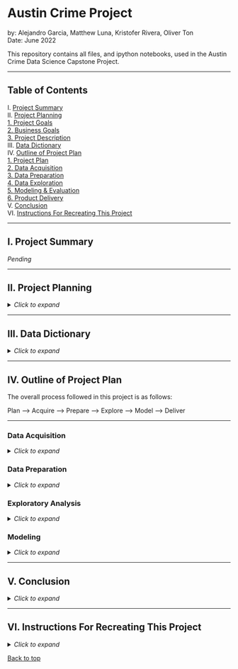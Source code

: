 # Austin Crime Project

by: Alejandro Garcia, Matthew Luna, Kristofer Rivera, Oliver Ton
<br>
Date: June 2022

This repository contains all files, and ipython notebooks, used in the Austin Crime Data Science Capstone Project.


___

## Table of Contents

I. [Project Summary](#i-project-summary)<br>
II. [Project Planning](#ii-project-planning)<br>
    [1. Project Goals](#ii-project-goals)<br>
    [2. Business Goals](#iii-gusiness-goals)<br>
    [3. Project Description](#i-project-description)<br>
III. [Data Dictionary](#iii-data-dictionary)<br>
IV. [Outline of Project Plan](#iv-outline-of-project-plan)<br>
    [1. Project Plan](#1-plan)<br>
    [2. Data Acquisition](#2-acquire)<br>
    [3. Data Preparation](#3-prepare)<br>
    [4. Data Exploration](#4-explore)<br>
    [5. Modeling & Evaluation](#5-model)<br>
    [6. Product Delivery](#6-deliver)<br>
V. [Conclusion](#v-conclusion)<br>
VI. [Instructions For Recreating This Project](#vi-instructions-for-recreating-this-project)<br>

___

## I. Project Summary

<i>Pending</i>

___

## II. Project Planning

<details><summary><i>Click to expand</i></summary>

### Project Goals

Identify key indicators for successfully closing a crime case for the city of Austin given data for the years 2018 - 2021.

### Problem Statement

What factors contribute to whether or not a crime is solved/closed in the city of Austin?

### Project Description

- This project will dive into crime data from the city of Austin for the years 2018 through 2021. 
- Having a deeper understanding of the crime in Austin will allow for improved public safety 
outcomes. 
- This project will cover key indicators for successfully closing a case, the most frequent 
types of crimes, Austin city district crime rate, and the seasonality of crimes. 
- Our goal is that this project will guide the allocation of resources toward improving public 
safety. Let’s keep Austin weird! And safe.

### Initial Hypotheses

- We predict that there is a relationship between the type of crime and clearance status.
- We predict there is a relationship between city council district and clearance status.
- We predict that there is a relationship between higher seasonal levels of crime and clearance status.
- We predict that the difference in time between when an incident occurred and when it was reported relates to the clearance status of the case.


</details>

___

## III. Data Dictionary

<details><summary><i>Click to expand</i></summary>

| Name                        | Definition    | API Field Name | Data Type       
| :-----                      | :-----        | :-----         | :-----
| Incident Number             | Incident report number | incident_report_number | Number
| Highest Offense Description	| Description | crime_type | Plain Text
| Highest Offense Code        | Code        | ucr_code | Number
| Family Violence             | Incident involves family violence? Y = yes, N = no | family_violence | Plain Text
| Occurred Date Time          | Date and time (combined) incident occurred | occ_date_time | Date & Time
| Occurred Date	              | Date the incident occurred | occ_date | Date & Time
| Occurred Time	              | Time the incident occurred | occ_time | Number
| Report Date Time	          | Date and time (combined) incident was reported | rep_date_time | Date & Time
| Report Date	                | Date the incident was reported |rep_time | Date & Time
| Report Time	                | Time the incident was reported | location_type | Number
| Location Type	              | General description of the premise where the incident occurred | location_type | Plain Text
| Address	                    | Incident location | address | Plain Text
| Zip Code	                  | Zip code where incident occurred | zip_code | Number
| Council District	          | Austin city council district where incident occurred | council_district | Number
| APD Sector	                | APD sector where incident occurred | sector | Plain Text  
| APD District	              | APD district where incident occurred | district | Plain Text
| PRA	                        | APD police reporting area where incident occurred | pra | Plain Text
| Census Tract	              | Census tract where incident occurred | census_tract | Number
| Clearance Status	          | How/whether crime was solved (see lookup) | clearance_status | Plain Text
| Clearance Date	            | Date crime was solved | clearance_date | Date & Time
| UCR Category	              | Code for the most serious crimes identified by the FBI as part of its Uniform Crime Reporting program | ucr_category | Plain Text
| Category Description	      | Description for the most serious crimes identified by the FBI as part of its Uniform Crime Reporting program | category_description | Plain Text
| X-coordinate	              | X-coordinate where the incident occurred | x_coordinate | Number
| Y-coordinate	              | Y-coordinate where incident occurred | y_coordinate | Number
| Latitude	                  | Latitude where incident occurred | latitude | Number
| Longitude	                  | Longitude where the incident occurred | longtitude | Number
| Location	                  | 3rd party generated spatial column (not from source) | location | Location

 

Additionally, a set of features were added to the data set:

 
| Name                  | Definition    | Data Type                                   
|:-----                 | :-----        |:-------------------------                  
| geometry              | A list of coordinates | Multi-Polygon and Polygon
| time_to_report        | The difference in time between when a crime occurred and when it was reported. | Time

</details>

___

## IV. Outline of Project Plan

The overall process followed in this project is as follows: 

Plan  -->  Acquire   --> Prepare  --> Explore  --> Model  --> Deliver

---
### Data Acquisition

<details><summary><i>Click to expand</i></summary>


**Acquisition Files:**
- acquire.ipynb: Contains all the steps and decisions taken in the data acquisition phase of the pipeline.
- acquire.py: Contains functions used for acquiring the Austin crime data using an API or reading the data from a .csv file.

**Steps Taken:**

- The data was gathered from publicly available data provided by the Austin Police Department on data.austintexas.gov.
- We created a function to automate gathering the data from the provided API and caching it locally as a CSV file. 
- Our initial data set included 500,000 rows and 31 columns. 
- For ease of use and relevancy, we decided to limit our data to crimes reported between the years 2018 and 2021. 
- After removing data outside this time frame, we were left with 401,955 rows.

**Additional Steps:**
- For visualizing geospatial data download the shapefile for boundaries zipcode tabulation areas at this [website](https://data.austintexas.gov/dataset/Boundaries-Zip-Code-Tabulation-Areas-2017/nf4y-c7ue)
- Merge the dataframes and then create a new csv file.

</details>

### Data Preparation

<details><summary><i>Click to expand</i></summary>git

**Preparation Files:**
- prepare.ipynb: Contains all steps and decisions made in the data preparation phase of the pipeline.
- prepare.py: Contains functions used for preparing the data for exploration and modeling. Also contains used for univariate exploration in the prepare notebook.

**Steps Taken:**

- After investigating columns with missing values, we decided to drop 15 columns entirely that we deemed to be unuseful or redundant. 
- Next, we made decisions on how to handle the missing values in our remaining 16 columns. 
- For 7 columns, including clearance_status, clearance_date, zip_code, sector, district, latitude, and longitude, we decided that we could not reasonably impute nulls with a value and dropped all missing rows. 
- We had 753 missing values for location_type values which we decided to add to the Other / Unknown value. 
- We had 1438 missing values for council_district which we decided to impute as the most common district. 
- For readability we renamed a few columns.
- The target variable (clearance_status) originally has the values N, O, and C which are not very meaningful. These were changed to the more human readable values not cleared, cleared by exception, and cleared by arrest.
- We cast the columns to more appropriate data types where necessary.
- We combined the "cleared by arrest" and "cleared by exception" values into one "cleared" value for ease of use.

</details>

### Exploratory Analysis

<details><summary><i>Click to expand</i></summary>

**Exploratory Analysis Files:**
- explore.py: Contains all functions used in the exploration phase of the pipeline and all functions used for producing visualizations in the final notebook.
- univariate_analysis.ipynb: Contains steps and takeaways from the univariate analysis of the data.
- rivera_explore.ipynb: Contains steps taken in answering the question, which types/categories of crime are not getting solved?
- garcia_explore.ipynb: Contains steps taken in answering the question, does the clearance status of a case depend on the amount of time between when a crime occurred and when it was reported.
- oliver_notebook.ipynb: Contains steps taken in answering the question, is there seasonality in crime?
- matt_explore.ipynb: Contains steps taken in answering the question, are there certain city council districts with disproportiate levels of crime?

**Steps Taken:**
- We began exploring the data by investigating the distributions of values in the various features contained in the data.
- Next, we split the data into three sets: train, validate, and test. Only the train dataset is explored from this point on.
- The relationship between types of crime and clearance status was investigated.
- The relationsihp between the time to report a crime and clearance status was investigated.
- The seasonality of the data was investigated.
- The relationship between council district and clearance status was investigated.

</details>

### Modeling

<details><summary><i>Click to expand</i></summary>

**Modeling Files:**
- model.ipynb: Contains all steps and decisions made in the modeling phase.
- model.py: Contains functions and objects used for building machine learning models.
- evaluate.py: Contains functions used for evaluating model performance.

**Steps Taken:**
- We decided to use roc auc score and accuracy as our metrics for measuring model performance.
- A baseline model was established to serve as simple model to compare model performance to.
- Several machine learning algorithms were used, provided by sklearn, with mostly default values to determine which algorithm provides the best performance for making predictions on the train dataset. The top performing models were evaluated on the validate set and top performer from those was chosen to move forward with.
- For the top performing model the hyper-parameters were modified to determine which set of hyper-parameters can provide the best performance on the validate set. The top performing model from these was chosen to move forward with.
- The top performing model was evaluated on the test dataset to determine how it could be expected to perform on unseen data.

</details>

___

## V. Conclusion

<details><summary><i>Click to expand</i></summary>

<i>Pending</i>

</details>

___

## VI. Instructions For Recreating This Project

<details><summary><i>Click to expand</i></summary>

1. Clone this repository into your local machine by running the following command in a terminal:
```bash
git clone git@github.com:austin-crime/austin-crime.git
```
2. You will need Pandas, Numpy, Matplotlib, Seaborn, and SKLearn installed on your machine.
3. Additionally you will need to install the following packages:
    - [Sodapy](https://github.com/xmunoz/sodapy)
    - [Geopandas](https://geopandas.org/en/stable/)
These can be installed by running the following commands in a terminal:
```bash
pip install sodapy
pip install geopandas
```
4. (Optional) Creating an app token is generally recommended for using the Socrata API with sodapy, however for the purposes of recreating this project it is not necessary. If you are interested in creating an app token follow the instructions [here](https://support.socrata.com/hc/en-us/articles/210138558-Generating-an-App-Token). Put your app token in a env.py file like so:
```python
app_token = 'your_app_token'
```
5. Now you can start a Jupyter Notebook session (or your favorite iPython notebook environment) and execute the Final_Report.ipynb notebook.

</details>

[Back to top](#austin-crime-project)